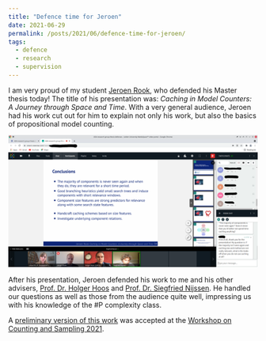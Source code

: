 ```yaml
---
title: "Defence time for Jeroen"
date: 2021-06-29
permalink: /posts/2021/06/defence-time-for-jeroen/
tags:
  - defence
  - research
  - supervision
---
```



I am very proud of my student [Jeroen Rook](https://www.linkedin.com/in/jeroen-rook-5a4a992b), who defended his Master thesis today! The title of his presentation was: *Caching in Model Counters: A Journey through Space and Time*. With a very general audience, Jeroen had his work cut out for him to explain not only his work, but also the basics of propositional model counting.

![/images/2021/misc/Screenshot_20210629_114907-anon.png](/images/2021/misc/Screenshot_20210629_114907-anon.png)

After his presentation, Jeroen defended his work to me and his other advisers, [Prof. Dr. Holger Hoos](https://ada.liacs.nl/members/#Holger) and [Prof. Dr. Siegfried Nijssen](https://www.info.ucl.ac.be/~snijssen/). He handled our questions as well as those from the audience quite well, impressing us with his knowledge of the #P complexity class.

A [preliminary version of this work](https://ada.liacs.nl/papers/RooEtAl21.pdf) was accepted at the [Workshop on Counting and Sampling 2021](https://mccompetition.org/2021/mcw_description).
